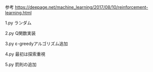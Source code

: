 
参考
https://deepage.net/machine_learning/2017/08/10/reinforcement-learning.html

1.py
ランダム

2.py
Q関数実装

3.py
ε-greedyアルゴリズム追加

4.py
最初は探索重視

5.py
罰則の追加
